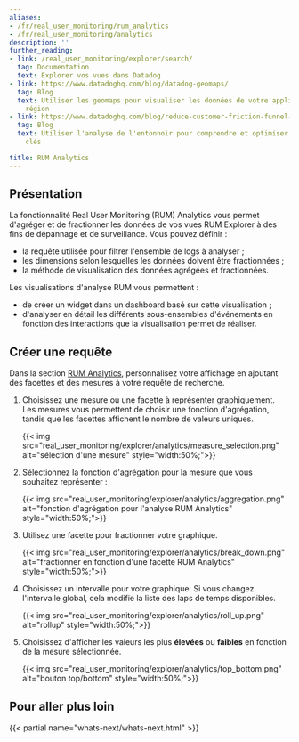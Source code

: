 ```yaml
---
aliases:
- /fr/real_user_monitoring/rum_analytics
- /fr/real_user_monitoring/analytics
description: ''
further_reading:
- link: /real_user_monitoring/explorer/search/
  tag: Documentation
  text: Explorer vos vues dans Datadog
- link: https://www.datadoghq.com/blog/datadog-geomaps/
  tag: Blog
  text: Utiliser les geomaps pour visualiser les données de votre application par
    région
- link: https://www.datadoghq.com/blog/reduce-customer-friction-funnel-analysis/
  tag: Blog
  text: Utiliser l'analyse de l'entonnoir pour comprendre et optimiser vos flux utilisateur
    clés

title: RUM Analytics
---
```


## Présentation

La fonctionnalité Real User Monitoring (RUM) Analytics vous permet d'agréger et de fractionner les données de vos vues RUM Explorer à des fins de dépannage et de surveillance. Vous pouvez définir :

* la requête utilisée pour filtrer l'ensemble de logs à analyser ;
* les dimensions selon lesquelles les données doivent être fractionnées ;
* la méthode de visualisation des données agrégées et fractionnées.

Les visualisations d'analyse RUM vous permettent :

* de créer un widget dans un dashboard basé sur cette visualisation ;
* d'analyser en détail les différents sous-ensembles d'événements en fonction des interactions que la visualisation permet de réaliser.

## Créer une requête

Dans la section [RUM Analytics][1], personnalisez votre affichage en ajoutant des facettes et des mesures à votre requête de recherche.

1. Choisissez une mesure ou une facette à représenter graphiquement. Les mesures vous permettent de choisir une fonction d'agrégation, tandis que les facettes affichent le nombre de valeurs uniques.

    {{< img src="real_user_monitoring/explorer/analytics/measure_selection.png" alt="sélection d'une mesure" style="width:50%;">}}
2. Sélectionnez la fonction d'agrégation pour la mesure que vous souhaitez représenter :

    {{< img src="real_user_monitoring/explorer/analytics/aggregation.png" alt="fonction d'agrégation pour l'analyse RUM Analytics" style="width:50%;">}}

3. Utilisez une facette pour fractionner votre graphique.

    {{< img src="real_user_monitoring/explorer/analytics/break_down.png" alt="fractionner en fonction d'une facette RUM Analytics" style="width:50%;">}}

4. Choisissez un intervalle pour votre graphique. Si vous changez l'intervalle global, cela modifie la liste des laps de temps disponibles.

    {{< img src="real_user_monitoring/explorer/analytics/roll_up.png" alt="rollup" style="width:50%;">}}

5. Choisissez d'afficher les valeurs les plus **élevées** ou **faibles** en fonction de la mesure sélectionnée.

    {{< img src="real_user_monitoring/explorer/analytics/top_bottom.png" alt="bouton top/bottom" style="width:50%;">}}

## Pour aller plus loin

{{< partial name="whats-next/whats-next.html" >}}

[1]: https://app.datadoghq.com/rum/analytics
